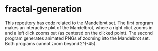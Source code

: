 # fractal-generation
This repository has code related to the Mandelbrot set. The first program makes an interactive plot of the Mandelbrot, where a right click zooms in and a left click zooms out (as centered on the clicked point). The second program generates animated PNGs of zooming into the Mandelbrot set. Both programs cannot zoom beyond 2^(-45).
